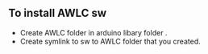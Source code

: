 ## To install AWLC sw
* Create AWLC folder in arduino libary folder .
* Create  symlink to sw to AWLC folder that you created.
